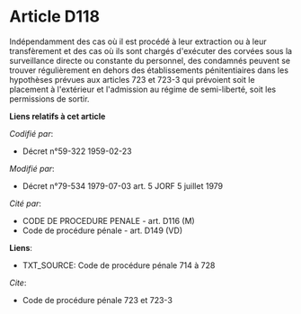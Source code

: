 # Article D118

Indépendamment des cas où il est procédé à leur extraction ou à leur transfèrement et des cas où ils sont chargés d'exécuter
des corvées sous la surveillance directe ou constante du personnel, des condamnés peuvent se trouver régulièrement en dehors
des établissements pénitentiaires dans les hypothèses prévues aux articles 723 et 723-3 qui prévoient soit le placement à
l'extérieur et l'admission au régime de semi-liberté, soit les permissions de sortir.

**Liens relatifs à cet article**

_Codifié par_:

  - Décret n°59-322 1959-02-23

_Modifié par_:

  - Décret n°79-534 1979-07-03 art. 5 JORF 5 juillet 1979

_Cité par_:

  - CODE DE PROCEDURE PENALE - art. D116 (M)
  - Code de procédure pénale - art. D149 (VD)

**Liens**:

  - TXT_SOURCE: Code de procédure pénale 714 à 728

_Cite_:

  - Code de procédure pénale 723 et 723-3

